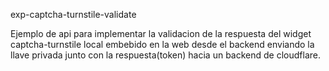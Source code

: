 exp-captcha-turnstile-validate

Ejemplo de api para implementar la validacion de la respuesta del widget captcha-turnstile local embebido en la web desde el backend enviando la llave privada junto con la respuesta(token) hacia un backend de cloudflare.